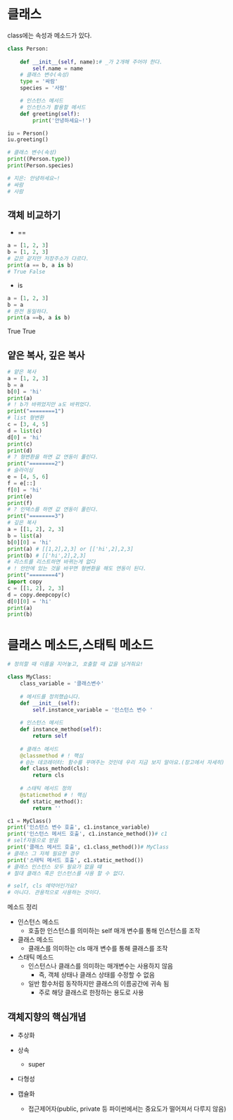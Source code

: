 # 클래스

class에는 속성과 메소드가 있다.

```python
class Person:
    
    def __init__(self, name):# _가 2개해 주어야 한다. 
        self.name = name
    # 클래스 변수(속성)
    type = '싸람'
    species = '사람'

    # 인스턴스 메서드
    # 인스턴스가 활용할 메서드
    def greeting(self):
        print('안녕하세요~!')

iu = Person()
iu.greeting()

# 클래스 변수(속성)
print((Person.type))
print(Person.species)

# 지은: 안녕하세요~!
# 싸람
# 사람
```



## 객체 비교하기

- ==

```python
a = [1, 2, 3]
b = [1, 2, 3]
# 값은 같지만 저장주소가 다르다. 
print(a == b, a is b)
# True False
```

- is

```python
a = [1, 2, 3]
b = a
# 완전 동일하다. 
print(a ==b, a is b)
```

True True 

## 얕은 복사, 깊은 복사

```python
# 얕은 복사
a = [1, 2, 3]
b = a 
b[0] = 'hi'
print(a)
# ! b가 바뀌었지만 a도 바뀌었다. 
print("========1")
# list 형변환
c = [3, 4, 5]
d = list(c)
d[0] = 'hi'
print(c)
print(d)
# ? 형변환을 하면 값 연동이 풀린다. 
print("========2")
# 슬라이싱 
e = [4, 5, 6]
f = e[::]
f[0] = 'hi'
print(e)
print(f)
# ? 인덱스를 하면 값 연동이 풀린다. 
print("========3")
# 깊은 복사
a = [[1, 2], 2, 3]
b = list(a)
b[0][0] = 'hi'
print(a) # [[1,2],2,3] or [['hi',2],2,3]
print(b) # [['hi',2],2,3]
# 리스트를 리스트하면 바뀌는게 없다
# ! 안안에 있는 것을 바꾸면 형변환을 해도 연동이 된다. 
print("========4")
import copy
c = [[1, 2], 2, 3]
d = copy.deepcopy(c)
d[0][0] = 'hi'
print(a)
print(b)
```



# 클래스 메소드,스태틱 메소드

```python
# 정의할 때 이름을 지어놓고, 호출할 때 값을 넘겨줘요!

class MyClass:
    class_variable = '클래스변수'
    
    # 메서드를 정의했습니다. 
    def __init__(self):
        self.instance_variable = '인스턴스 변수 '
        
    # 인스턴스 메서드
    def instance_method(self):
        return self
    
    # 클래스 메서드
    @classmethod # ! 핵심 
    # @는 데코레이터: 함수를 꾸며주는 것인데 우리 지금 보지 말아요.(장고에서 자세히)
    def class_method(cls):
        return cls
    
    # 스태틱 메서드 정의 
    @staticmethod # ! 핵심
    def static_method():
        return ''

c1 = MyClass()
print('인스턴스 변수 호출', c1.instance_variable)
print('인스턴스 메서드 호출', c1.instance_method())# c1
# self자동으로 받음
print('클래스 메서드 호출', c1.class_method())# MyClass
# 클래스 그 자체 필요한 경우
print('스태틱 메서드 호출', c1.static_method())
# 클래스 인스턴스 모두 필요가 없을 떄
# 절대 클래스 혹은 인스턴스를 사용 할 수 없다. 

# self, cls 예약어인가요? 
# 아니다. 관용적으로 사용하는 것이다. 
```

메소드 정리

- 인스턴스 메소드
  - 호출한 인스턴스를 의미하는 self 매개 변수를 통해 인스턴스를 조작
- 클래스 메소드
  - 클래스를 의미하는 cls 매개 변수를 통해 클래스를 조작
- 스태틱 메소드
  - 인스턴스나 클래스를 의미하는 매개변수는 사용하지 않음
    - 즉, 객체 상태나 클래스 상태를 수정할 수 없음
  - 일반 함수처럼 동작하지만 클래스의 이름공간에 귀속 됨
    - 주로 해당 클래스로 한정하는 용도로 사용



## 객체지향의 핵심개념

- 추상화
- 상속
  - super

- 다형성
- 캡슐화
  - 접근제어자(public, private 등 파이썬에서는 중요도가 떨어져서 다루지 않음)